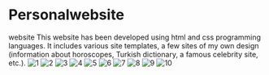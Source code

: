 # Personalwebsite
website
This website has been developed using html and css programming languages. 
It includes various site templates, a few sites of my own design (information about horoscopes, Turkish dictionary, a famous celebrity site, etc.). 
![1](https://user-images.githubusercontent.com/72500382/99130020-3da58a00-2620-11eb-910c-f4c8c625edfd.png)
![2](https://user-images.githubusercontent.com/72500382/99130225-cd4b3880-2620-11eb-98d5-2fef5d9e8d13.png)
![3](https://user-images.githubusercontent.com/72500382/99130116-83625280-2620-11eb-811a-dc695c1f029f.png)
![4](https://user-images.githubusercontent.com/72500382/99130134-8cebba80-2620-11eb-8227-efcfb382e443.png)
![5](https://user-images.githubusercontent.com/72500382/99130141-92e19b80-2620-11eb-96cf-0d2d599a3017.png)
![6](https://user-images.githubusercontent.com/72500382/99130152-99701300-2620-11eb-83f6-f74d0bb02afd.png)
![7](https://user-images.githubusercontent.com/72500382/99130164-a260e480-2620-11eb-8050-7ecbf076ea21.png)
![8](https://user-images.githubusercontent.com/72500382/99130189-b573b480-2620-11eb-93f3-66c37c3af8da.png)
![9](https://user-images.githubusercontent.com/72500382/99130193-bc022c00-2620-11eb-87e4-57d5c56f8ef5.png)
![10](https://user-images.githubusercontent.com/72500382/99130213-c6bcc100-2620-11eb-8508-88adb01d3283.png)
